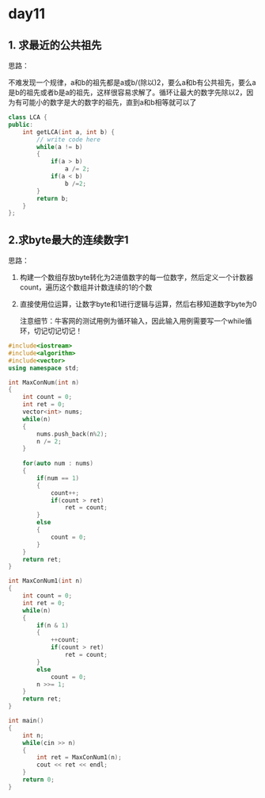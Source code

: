 # day11

## 1. 求最近的公共祖先

思路：

不难发现一个规律，a和b的祖先都是a或b/(除以)2，要么a和b有公共祖先，要么a是b的祖先或者b是a的祖先，这样很容易求解了。循环让最大的数字先除以2，因为有可能小的数字是大的数字的祖先，直到a和b相等就可以了

```c++
class LCA {
public:
    int getLCA(int a, int b) {
        // write code here
        while(a != b)
        {
            if(a > b)
                a /= 2;
            if(a < b)
                b /=2;
        }
        return b;
    }
};
```



## 2.求byte最大的连续数字1

思路：

1. 构建一个数组存放byte转化为2进值数字的每一位数字，然后定义一个计数器count，遍历这个数组并计数连续的1的个数

2. 直接使用位运算，让数字byte和1进行逻辑与运算，然后右移知道数字byte为0

   注意细节：牛客网的测试用例为循环输入，因此输入用例需要写一个while循环，切记切记切记！

```c++
#include<iostream>
#include<algorithm>
#include<vector>
using namespace std;

int MaxConNum(int n)
{
    int count = 0;
    int ret = 0;
    vector<int> nums;
    while(n)
    {
        nums.push_back(n%2);
        n /= 2;
    }
    
    for(auto num : nums)
    {
        if(num == 1)
        {
            count++;
            if(count > ret)
                ret = count;
        }
        else
        {
            count = 0;
        }
    }
    return ret;
}

int MaxConNum1(int n)
{
    int count = 0;
    int ret = 0;
    while(n)
    {
        if(n & 1)
        {
            ++count;
            if(count > ret)
                ret = count;
        }
        else
            count = 0;
        n >>= 1;
    }
    return ret;
}

int main()
{
    int n;
    while(cin >> n)
    {
        int ret = MaxConNum1(n);
        cout << ret << endl;
    }
    return 0;
}

```

